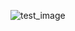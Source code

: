
![test_image](https://github.com/pierremigeon/commit_tracker/blob/master/FASTQ_examiner_project/minishell::master.data_sum_barplot.png)
